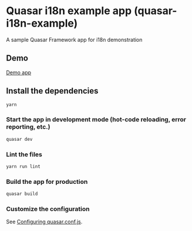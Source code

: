 # Quasar i18n example app (quasar-i18n-example)

A sample Quasar Framework app for i18n demonstration

## Demo
[Demo app](http://quasar-i18.surge.sh/)

## Install the dependencies
```bash
yarn
```

### Start the app in development mode (hot-code reloading, error reporting, etc.)
```bash
quasar dev
```

### Lint the files
```bash
yarn run lint
```

### Build the app for production
```bash
quasar build
```

### Customize the configuration
See [Configuring quasar.conf.js](https://quasar.dev/quasar-cli/quasar-conf-js).
